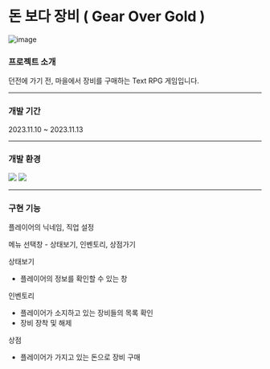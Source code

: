 # 돈 보다 장비 ( Gear Over Gold )

![image](https://github.com/uhbbang33/GearOverGold/assets/55686424/cf900552-35fe-4a86-ba1b-55e6700330a6)



### 프로젝트 소개

던전에 가기 전, 마을에서 장비를 구매하는 Text RPG 게임입니다.

---

### 개발 기간

2023.11.10 ~ 2023.11.13

---

### 개발 환경

<a><img src="https://img.shields.io/badge/csharp-512BD4?style=flat-square&logo=csharp&logoColor=white"/></a>
<a><img src="https://img.shields.io/badge/visualstudio-5C2D91?style=flat-square&logo=visualstudio&logoColor=white"/></a>

---

### 구현 기능

플레이어의 닉네임, 직업 설정

메뉴 선택창 - 상태보기, 인벤토리, 상점가기

상태보기

- 플레이어의 정보를 확인할 수 있는 창

인벤토리

- 플레이어가 소지하고 있는 장비들의 목록 확인
- 장비 장착 및 해제

상점

- 플레이어가 가지고 있는 돈으로 장비 구매

